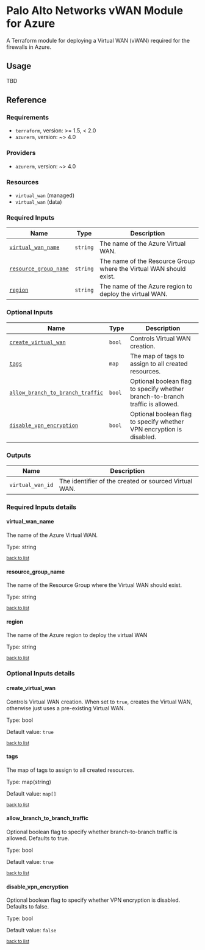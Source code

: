 # Palo Alto Networks vWAN Module for Azure

A Terraform module for deploying a Virtual WAN (vWAN) required for the firewalls in Azure.

## Usage

TBD

## Reference

### Requirements

- `terraform`, version: >= 1.5, < 2.0
- `azurerm`, version: ~> 4.0

### Providers

- `azurerm`, version: ~> 4.0



### Resources

- `virtual_wan` (managed)
- `virtual_wan` (data)

### Required Inputs

Name | Type | Description
--- | --- | ---
[`virtual_wan_name`](#virtual_wan_name) | `string` | The name of the Azure Virtual WAN.
[`resource_group_name`](#resource_group_name) | `string` | The name of the Resource Group where the Virtual WAN should exist.
[`region`](#region) | `string` | The name of the Azure region to deploy the virtual WAN.

### Optional Inputs

Name | Type | Description
--- | --- | ---
[`create_virtual_wan`](#create_virtual_wan) | `bool` | Controls Virtual WAN creation.
[`tags`](#tags) | `map` | The map of tags to assign to all created resources.
[`allow_branch_to_branch_traffic`](#allow_branch_to_branch_traffic) | `bool` | Optional boolean flag to specify whether branch-to-branch traffic is allowed.
[`disable_vpn_encryption`](#disable_vpn_encryption) | `bool` | Optional boolean flag to specify whether VPN encryption is disabled.

### Outputs

Name |  Description
--- | ---
`virtual_wan_id` | The identifier of the created or sourced Virtual WAN.

### Required Inputs details

#### virtual_wan_name

The name of the Azure Virtual WAN.

Type: string

<sup>[back to list](#modules-required-inputs)</sup>

#### resource_group_name

The name of the Resource Group where the Virtual WAN should exist.

Type: string

<sup>[back to list](#modules-required-inputs)</sup>

#### region

The name of the Azure region to deploy the virtual WAN

Type: string

<sup>[back to list](#modules-required-inputs)</sup>

### Optional Inputs details

#### create_virtual_wan

Controls Virtual WAN creation. When set to `true`, creates the Virtual WAN, otherwise just uses a pre-existing Virtual WAN.


Type: bool

Default value: `true`

<sup>[back to list](#modules-optional-inputs)</sup>

#### tags

The map of tags to assign to all created resources.

Type: map(string)

Default value: `map[]`

<sup>[back to list](#modules-optional-inputs)</sup>

#### allow_branch_to_branch_traffic

Optional boolean flag to specify whether branch-to-branch traffic is allowed. Defaults to true.

Type: bool

Default value: `true`

<sup>[back to list](#modules-optional-inputs)</sup>

#### disable_vpn_encryption

Optional boolean flag to specify whether VPN encryption is disabled. Defaults to false.

Type: bool

Default value: `false`

<sup>[back to list](#modules-optional-inputs)</sup>

